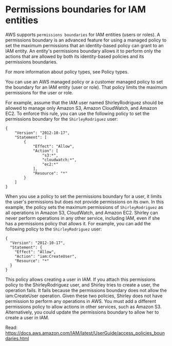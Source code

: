 # Permissions boundaries for IAM entities

AWS supports ```permissions boundaries``` for IAM entities (users or roles). A permissions boundary is an advanced feature for using a managed policy to set the maximum permissions that an identity-based policy can grant to an IAM entity. An entity's permissions boundary allows it to perform only the actions that are allowed by both its identity-based policies and its permissions boundaries.

For more information about policy types, see Policy types.

You can use an AWS managed policy or a customer managed policy to set the boundary for an IAM entity (user or role). That policy limits the maximum permissions for the user or role.

For example, assume that the IAM user named ShirleyRodriguez should be allowed to manage only Amazon S3, Amazon CloudWatch, and Amazon EC2. To enforce this rule, you can use the following policy to set the permissions boundary for the ```ShirleyRodriguez``` user:

```
{
    "Version": "2012-10-17",
    "Statement": [
        {
            "Effect": "Allow",
            "Action": [
                "s3:*",
                "cloudwatch:*",
                "ec2:*"
            ],
            "Resource": "*"
        }
    ]
}
```

When you use a policy to set the permissions boundary for a user, it limits the user's permissions but does not provide permissions on its own. In this example, the policy sets the maximum permissions of ```ShirleyRodriguez``` as all operations in Amazon S3, CloudWatch, and Amazon EC2. Shirley can never perform operations in any other service, including IAM, even if she has a permissions policy that allows it. For example, you can add the following policy to the ```ShirleyRodriguez``` user:

```
{
  "Version": "2012-10-17",
  "Statement": {
    "Effect": "Allow",
    "Action": "iam:CreateUser",
    "Resource": "*"
  }
}
```

This policy allows creating a user in IAM. If you attach this permissions policy to the ShirleyRodriguez user, and Shirley tries to create a user, the operation fails. It fails because the permissions boundary does not allow the iam:CreateUser operation. Given these two policies, Shirley does not have permission to perform any operations in AWS. You must add a different permissions policy to allow actions in other services, such as Amazon S3. Alternatively, you could update the permissions boundary to allow her to create a user in IAM.

Read: https://docs.aws.amazon.com/IAM/latest/UserGuide/access_policies_boundaries.html 
